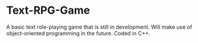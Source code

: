 # Text-RPG-Game
A basic text role-playing game that is still in development.
Will make use of object-oriented programming in the future.
Coded in C++. 
